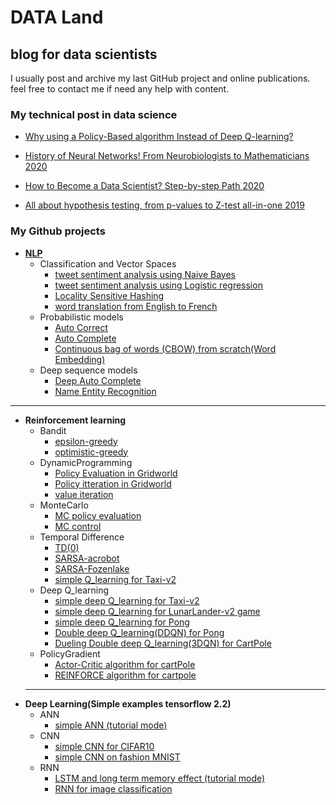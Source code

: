 # DATA Land
## blog for data scientists

I usually post and archive my last GitHub project and online publications. feel free to contact me if need any help with content.
### My technical post in data science
* [Why using a Policy-Based algorithm Instead of Deep Q-learning?](https://pub.towardsai.net/why-using-a-policy-based-algorithm-instead-of-deep-q-learning-ee6d8b9f0bb0)

* [History of Neural Networks! From Neurobiologists to Mathematicians 2020](https://medium.com/towards-artificial-intelligence/history-of-neural-network-from-neurobiologists-to-mathematicians-98683458efd9)

* [How to Become a Data Scientist? Step-by-step Path 2020](https://medium.com/towards-artificial-intelligence/how-to-become-a-data-scientist-step-by-step-path-fe6eb6f1f039)

* [All about hypothesis testing, from p-values to Z-test all-in-one 2019](https://towardsdatascience.com/all-about-hypothesis-testing-from-p-values-to-z-test-all-in-one-efef8a226660)

### My Github projects
* [**NLP**](https://github.com/alighandij/NLP)
    * Classification and Vector Spaces
        * [tweet sentiment analysis using Naive Bayes](https://github.com/alighandij/NLP/blob/main/NLP%20with%20Classification%20and%20Vector%20Spaces/%20sentiment%20analysis%20on%20tweet%20using%20Naive%20Bayes.ipynb)
        * [tweet sentiment analysis using Logistic regression](https://github.com/alighandij/NLP/blob/main/NLP%20with%20Classification%20and%20Vector%20Spaces/%20sentiment%20analysis%20on%20tweet%20using%20logistic%20regression.ipynb)
        * [Locality Sensitive Hashing](https://github.com/alighandij/NLP/blob/main/NLP%20with%20Classification%20and%20Vector%20Spaces/Locality%20sensitive%20hashing%20for%20finding%20similar%20tweets.ipynb)
        * [word translation from English to  French](https://github.com/alighandij/NLP/blob/main/NLP%20with%20Classification%20and%20Vector%20Spaces/word%20translation%20using%20vector%20space.ipynb)
     * Probabilistic models
         * [Auto Correct](https://github.com/alighandij/NLP/blob/main/NLP%20with%20Probabilistic%20Models/Auto%20correct.ipynb)
         * [Auto Complete](https://github.com/alighandij/NLP/blob/main/NLP%20with%20Probabilistic%20Models/Auto%20complete(probabilistic%20model).ipynb)
         * [Continuous bag of words (CBOW) from scratch(Word Embedding)](https://github.com/alighandij/NLP/blob/main/NLP%20with%20Probabilistic%20Models/continuous%20bag%20of%20words%20(CBOW)%20from%20scratch(Word%20Embedding).ipynb)
     * Deep sequence models
         * [Deep Auto Complete](https://github.com/alighandij/NLP/tree/main/NLP%20with%20Sequence%20Models/Deep%20N-gram%20trax)
         * [Name Entity Recognition](https://github.com/alighandij/NLP/tree/main/NLP%20with%20Sequence%20Models/Name%20Entity%20recognition)
____________________________________________________________________________________________
* **Reinforcement learning**
    * Bandit
         * [epsilon-greedy](https://github.com/alighandij/ReinforcementLearning/blob/master/0-Bandit/epsilon_greedy.ipynb)
         * [optimistic-greedy](https://github.com/alighandij/ReinforcementLearning/blob/master/0-Bandit/optimistic.ipynb)
    * DynamicProgramming
         * [Policy Evaluation in Gridworld](https://github.com/alighandij/ReinforcementLearning/blob/master/1-DynamicProgramming/iterative%20policy%20evaluation.ipynb)
         * [Policy itteration in Gridworld](https://github.com/alighandij/ReinforcementLearning/blob/master/1-DynamicProgramming/policy%20iteration.ipynb)
         * [value iteration](https://github.com/alighandij/ReinforcementLearning/blob/master/1-DynamicProgramming/value%20iteration.ipynb)
    * MonteCarlo
         * [MC policy evaluation](https://github.com/alighandij/ReinforcementLearning/blob/master/2-Monte%20Carlo/monte%20carlo%20policy%20evaluation.ipynb)
         * [MC control](https://github.com/alighandij/ReinforcementLearning/blob/master/2-Monte%20Carlo/monte%20carlo%20control%20problem.ipynb)
    * Temporal Difference
        * [TD(0)](https://github.com/alighandij/ReinforcementLearning/blob/master/3-Temporal%20difference/TD0_state%20value%20prediction.ipynb)
        * [SARSA-acrobot](https://github.com/alighandij/ReinforcementLearning/blob/master/3-Temporal%20difference/SARSA_Acrobot_v1.ipynb)
        * [SARSA-Fozenlake](https://github.com/alighandij/ReinforcementLearning/blob/master/3-Temporal%20difference/SARSA_FrozenLake-v0.ipynb)
        * [simple Q_learning for Taxi-v2](https://github.com/alighandij/ReinforcementLearning/blob/master/3-Temporal%20difference/Q-learning_taxi_v2.ipynb)
    * Deep Q_learning
        * [simple deep Q_learning for Taxi-v2](https://github.com/alighandij/ReinforcementLearning/blob/master/4-DQN/01_DQN_Taxi-v2.ipynb)
        * [simple deep Q_learning for LunarLander-v2 game](https://github.com/alighandij/ReinforcementLearning/blob/master/4-DQN/02_DQN_LunarLander-v2.ipynb)
        * [simple deep Q_learning for Pong](https://github.com/alighandij/ReinforcementLearning/blob/master/4-DQN/03_Pong%20with%20DQN.ipynb)
        * [Double deep Q_learning(DDQN) for Pong](https://github.com/alighandij/ReinforcementLearning/blob/master/4-DQN/05_Double_DQN_Pong.ipynb)
        * [Dueling Double deep Q_learning(3DQN) for CartPole](https://github.com/alighandij/ReinforcementLearning/blob/master/4-DQN/06_CartPole%20Dueling%20DDQN.ipynb)
    * PolicyGradient
        * [Actor-Critic algorithm for cartPole](https://github.com/alighandij/ReinforcementLearning/blob/master/5-PolicyGradient/Actor-Critic_cartPole.ipynb)
        * [REINFORCE algorithm for cartpole](https://github.com/alighandij/ReinforcementLearning/blob/master/5-PolicyGradient/REINFORCE_cartpole.ipynb)
  ____________________________________________________________________________________________
* **Deep Learning(Simple examples tensorflow 2.2)**
    * ANN
        * [simple ANN (tutorial mode)](https://github.com/alighandij/DeepLearning_TF2/tree/main/ANN)
    * CNN
        * [simple CNN for CIFAR10](https://github.com/alighandij/DeepLearning_TF2/blob/main/CNN/CNN%20for%20CIFAR10%20.ipynb)
        * [simple CNN on fashion MNIST](https://github.com/alighandij/DeepLearning_TF2/blob/main/CNN/CNN%20on%20fashion%20MNIST.ipynb)
    * RNN
        * [LSTM and long term memory effect (tutorial mode)](https://github.com/alighandij/DeepLearning_TF2/blob/main/RNN/Long%20term%20memory%20effect.ipynb)
        * [RNN for image classification](https://github.com/alighandij/DeepLearning_TF2/blob/main/RNN/RNN%20for%20image%20classification.ipynb)
